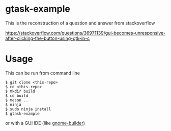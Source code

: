 # gtask-example

This is the reconstruction of a question and answer from stackoverflow

https://stackoverflow.com/questions/36971139/gui-becomes-unresponsive-after-clicking-the-button-using-gtk-in-c

# Usage

This can be run from command line

    $ git clone <this-repo>
    $ cd <this-repo>
    $ mkdir build
    $ cd build
    $ meson ..
    $ ninja
    $ sudo ninja install
    $ gtask-example

or with a GUI IDE (like [gnome-builder](https://wiki.gnome.org/Apps/Builder))

